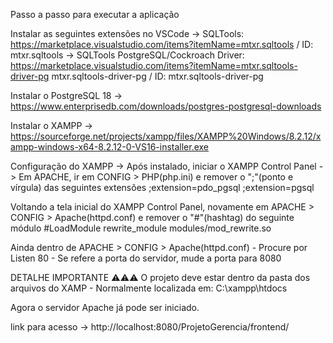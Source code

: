 Passo a passo para executar a aplicação

Instalar as seguintes extensões no VSCode
-> SQLTools: https://marketplace.visualstudio.com/items?itemName=mtxr.sqltools / ID: mtxr.sqltools
-> SQLTools PostgreSQL/Cockroach Driver: https://marketplace.visualstudio.com/items?itemName=mtxr.sqltools-driver-pg mtxr.sqltools-driver-pg / ID: mtxr.sqltools-driver-pg

Instalar o PostgreSQL 18 -> https://www.enterprisedb.com/downloads/postgres-postgresql-downloads

Instalar o XAMPP -> https://sourceforge.net/projects/xampp/files/XAMPP%20Windows/8.2.12/xampp-windows-x64-8.2.12-0-VS16-installer.exe

Configuração do XAMPP -> Após instalado, iniciar o XAMPP Control Panel -> Em APACHE, ir em CONFIG > PHP(php.ini) e remover o ";"(ponto e vírgula) das seguintes extensões
;extension=pdo_pgsql
;extension=pgsql

Voltando a tela inicial do XAMPP Control Panel, novamente em APACHE > CONFIG > Apache(httpd.conf) e remover o "#"(hashtag) do seguinte módulo
#LoadModule rewrite_module modules/mod_rewrite.so

Ainda dentro de APACHE > CONFIG > Apache(httpd.conf) - Procure por Listen 80 - Se refere a porta do servidor, mude a porta para 8080

DETALHE IMPORTANTE ⚠️⚠️⚠️
O projeto deve estar dentro da pasta dos arquivos do XAMP - Normalmente localizada em: C:\xampp\htdocs

Agora o servidor Apache já pode ser iniciado.

link para acesso -> http://localhost:8080/ProjetoGerencia/frontend/
